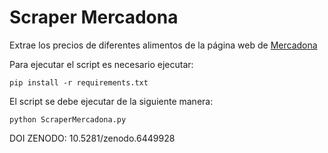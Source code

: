 # Scraper Mercadona


Extrae los precios de diferentes alimentos de la página web de [Mercadona](https://tienda.mercadona.es/categories) 

Para ejecutar el script es necesario ejecutar:
```
pip install -r requirements.txt
```

El script se debe ejecutar de la siguiente manera:
```
python ScraperMercadona.py
```

DOI ZENODO:
10.5281/zenodo.6449928


